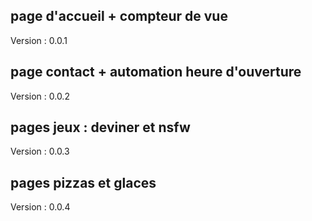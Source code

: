## page d'accueil + compteur de vue ##
Version : 0.0.1

## page contact + automation heure d'ouverture ##
Version : 0.0.2

## pages jeux : deviner et nsfw ##
Version : 0.0.3

## pages pizzas et glaces ##
Version : 0.0.4
